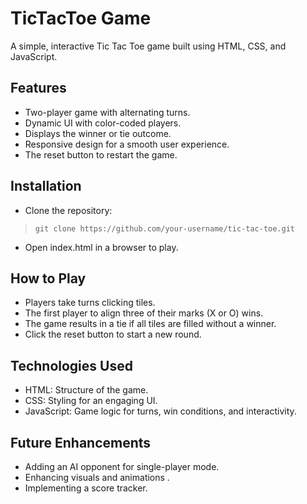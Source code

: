 # TicTacToe Game
A simple, interactive Tic Tac Toe game built using HTML, CSS, and JavaScript.

## Features
- Two-player game with alternating turns.
- Dynamic UI with color-coded players.
- Displays the winner or tie outcome.
- Responsive design for a smooth user experience.
- The reset button to restart the game.

## Installation
- Clone the repository:
> `git clone https://github.com/your-username/tic-tac-toe.git`
- Open index.html in a browser to play.

## How to Play
- Players take turns clicking tiles.
- The first player to align three of their marks (X or O) wins.
- The game results in a tie if all tiles are filled without a winner.
- Click the reset button to start a new round.

## Technologies Used
- HTML: Structure of the game.
- CSS: Styling for an engaging UI.
- JavaScript: Game logic for turns, win conditions, and interactivity.

## Future Enhancements
- Adding an AI opponent for single-player mode.
- Enhancing visuals and animations .
- Implementing a score tracker.


